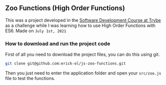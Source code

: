 ## Zoo Functions (High Order Functions)

This was a project developed in the [Software Development Course at Trybe](https://www.betrybe.com/formacao-desenvolvimento-web) as a challenge while I was learning how to use High Order Functions with ES6. Made on ```July 1st, 2021```

### How to download and run the project code

First of all you need to download the project files, you can do this using git.

```bash
git clone git@github.com:erick-ol/js-zoo-functions.git
```

Then you just need to enter the application folder and open your ```src/zoo.js``` file to test the functions.
